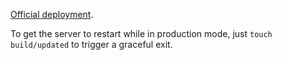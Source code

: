 [Official deployment](https://sam.ohnopub.net/~faito/).

To get the server to restart while in production mode, just `touch
build/updated` to trigger a graceful exit.
